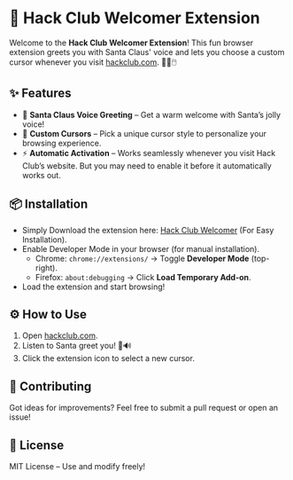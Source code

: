 # 🎅 Hack Club Welcomer Extension

Welcome to the **Hack Club Welcomer Extension**! This fun browser extension greets you with Santa Claus' voice and lets you choose a custom cursor whenever you visit [hackclub.com](https://hackclub.com). 🎄🎤🖱️

## ✨ Features
- 🎅 **Santa Claus Voice Greeting** – Get a warm welcome with Santa’s jolly voice!
- 🎨 **Custom Cursors** – Pick a unique cursor style to personalize your browsing experience.
- ⚡ **Automatic Activation** – Works seamlessly whenever you visit Hack Club’s website. But you may need to enable it before it automatically works out.

## 📦 Installation
- Simply Download the extension here: [Hack Club Welcomer](https://chromewebstore.google.com/detail/hack-club-welcomer/khlmpeagnamlpbaiabipfcfegpcpblie) (For Easy Installation).
- Enable Developer Mode in your browser (for manual installation).
    - Chrome: `chrome://extensions/` → Toggle **Developer Mode** (top-right).
    - Firefox: `about:debugging` → Click **Load Temporary Add-on**.
- Load the extension and start browsing!

## ⚙️ How to Use
1. Open [hackclub.com](https://hackclub.com).
2. Listen to Santa greet you! 🎅🔊
3. Click the extension icon to select a new cursor.

## 🎁 Contributing
Got ideas for improvements? Feel free to submit a pull request or open an issue!

## 📜 License
MIT License – Use and modify freely!
